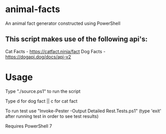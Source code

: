# animal-facts
An animal fact generator constructed using PowerShell




## This script makes use of the following api's: 
Cat Facts - https://catfact.ninja/fact
Dog Facts - https://dogapi.dog/docs/api-v2





# Usage

Type "./source.ps1" to run the script

Type d for dog fact || c for cat fact

To run test use "Invoke-Pester -Output Detailed Rest.Tests.ps1"
(type 'exit' after running test in order to see test results)

Requires PowerShell 7
